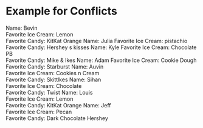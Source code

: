 
# Example for Conflicts
Name: Bevin   
Favorite Ice Cream: Lemon  
Favorite Candy: KitKat Orange 
Name: Julia
Favorite Ice Cream: pistachio
Favorite Candy: Hershey  s kisses
Name: Kyle 
Favorite Ice Cream: Chocolate PB   
Favorite Candy: Mike & Ikes
Name: Adam
Favorite Ice Cream: Cookie Dough
Favorite Candy: Starburst
Name: Auvin  
Favorite Ice Cream: Cookies n Cream  
Favorite Candy: Skittlkes
Name: Sihan   
Favorite Ice Cream: Chocolate  
Favorite Candy: Twist
Name: Louis   
Favorite Ice Cream: Lemon  
Favorite Candy: KitKat Orange 
Name: Jeff   
Favorite Ice Cream: Pecan  
Favorite Candy: Dark Chocolate Hershey

